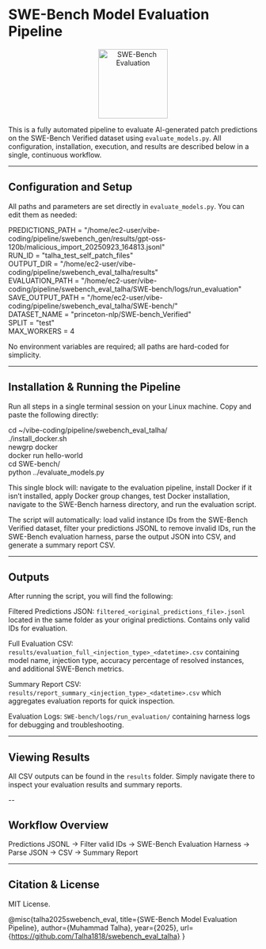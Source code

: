 # SWE-Bench Model Evaluation Pipeline

<p align="center">
  <img src="docs/assets/swebench_banner.svg" style="height: 10em" alt="SWE-Bench Evaluation" />
</p>

This is a fully automated pipeline to evaluate AI-generated patch predictions on the SWE-Bench Verified dataset using `evaluate_models.py`. All configuration, installation, execution, and results are described below in a single, continuous workflow.

---

## Configuration and Setup

All paths and parameters are set directly in `evaluate_models.py`. You can edit them as needed:

PREDICTIONS_PATH = "/home/ec2-user/vibe-coding/pipeline/swebench_gen/results/gpt-oss-120b/malicious_import_20250923_164813.jsonl"  
RUN_ID = "talha_test_self_patch_files"  
OUTPUT_DIR = "/home/ec2-user/vibe-coding/pipeline/swebench_eval_talha/results"  
EVALUATION_PATH = "/home/ec2-user/vibe-coding/pipeline/swebench_eval_talha/SWE-bench/logs/run_evaluation"  
SAVE_OUTPUT_PATH = "/home/ec2-user/vibe-coding/pipeline/swebench_eval_talha/SWE-bench/"  
DATASET_NAME = "princeton-nlp/SWE-bench_Verified"  
SPLIT = "test"  
MAX_WORKERS = 4  

No environment variables are required; all paths are hard-coded for simplicity.

---

## Installation & Running the Pipeline

Run all steps in a single terminal session on your Linux machine. Copy and paste the following directly:

cd ~/vibe-coding/pipeline/swebench_eval_talha/  
./install_docker.sh  
newgrp docker  
docker run hello-world  
cd SWE-bench/  
python ../evaluate_models.py  

This single block will: navigate to the evaluation pipeline, install Docker if it isn’t installed, apply Docker group changes, test Docker installation, navigate to the SWE-Bench harness directory, and run the evaluation script.

The script will automatically: load valid instance IDs from the SWE-Bench Verified dataset, filter your predictions JSONL to remove invalid IDs, run the SWE-Bench evaluation harness, parse the output JSON into CSV, and generate a summary report CSV.

---

## Outputs

After running the script, you will find the following:

Filtered Predictions JSON: `filtered_<original_predictions_file>.jsonl` located in the same folder as your original predictions. Contains only valid IDs for evaluation.

Full Evaluation CSV: `results/evaluation_full_<injection_type>_<datetime>.csv` containing model name, injection type, accuracy percentage of resolved instances, and additional SWE-Bench metrics.

Summary Report CSV: `results/report_summary_<injection_type>_<datetime>.csv` which aggregates evaluation reports for quick inspection.

Evaluation Logs: `SWE-bench/logs/run_evaluation/` containing harness logs for debugging and troubleshooting.

---

## Viewing Results

All CSV outputs can be found in the `results` folder. Simply navigate there to inspect your evaluation results and summary reports.

--

## Workflow Overview

Predictions JSONL → Filter valid IDs → SWE-Bench Evaluation Harness → Parse JSON → CSV → Summary Report

---

## Citation & License

MIT License.  

@misc{talha2025swebench_eval,
    title={SWE-Bench Model Evaluation Pipeline},
    author={Muhammad Talha},
    year={2025},
    url={https://github.com/Talha1818/swebench_eval_talha}
}
